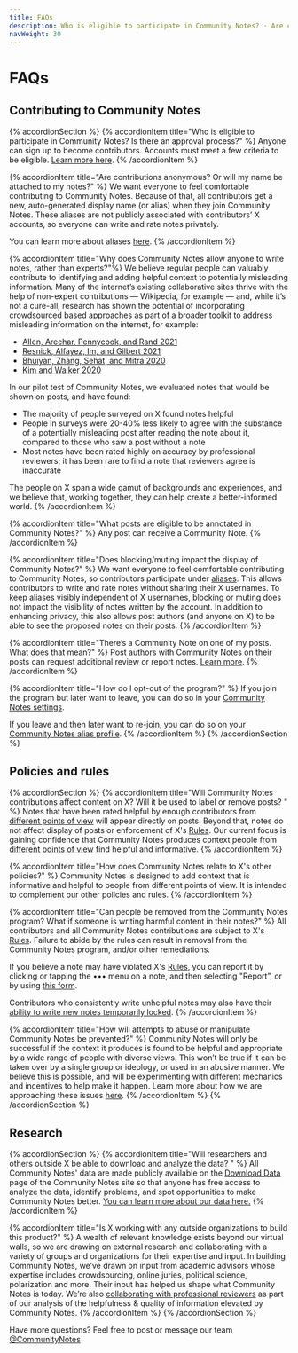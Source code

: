 ```yaml
---
title: FAQs
description: Who is eligible to participate in Community Notes? · Are contributions anonymous?
navWeight: 30
---
```

# FAQs
## Contributing to Community Notes

{% accordionSection %}
{% accordionItem title="Who is eligible to participate in Community Notes? Is there an approval process?" %}
Anyone can sign up to become contributors. Accounts must meet a few criteria to be eligible. [Learn more here](../contributing/signing-up.md).
{% /accordionItem %}

{% accordionItem title="Are contributions anonymous? Or will my name be attached to my notes?" %}
We want everyone to feel comfortable contributing to Community Notes. Because of that, all contributors get a new, auto-generated display name (or alias) when they join Community Notes. These aliases are not publicly associated with contributors’ X accounts, so everyone can write and rate notes privately.

You can learn more about aliases [here](../contributing/aliases.md).
{% /accordionItem %}

{% accordionItem title="Why does Community Notes allow anyone to write notes, rather than experts?"%}
We believe regular people can valuably contribute to identifying and adding helpful context to potentially misleading information. Many of the internet’s existing collaborative sites thrive with the help of non-expert contributions — Wikipedia, for example — and, while it’s not a cure-all, research has shown the potential of incorporating crowdsourced based approaches as part of a broader toolkit to address misleading information on the internet, for example:

- [Allen, Arechar, Pennycook, and Rand 2021](https://www.science.org/doi/10.1126/sciadv.abf4393)
- [Resnick, Alfayez, Im, and Gilbert 2021](https://arxiv.org/abs/2108.07898)
- [Bhuiyan, Zhang, Sehat, and Mitra 2020](https://arxiv.org/pdf/2008.09533.pdf)
- [Kim and Walker 2020](https://misinforeview.hks.harvard.edu/article/leveraging-volunteer-fact-checking-to-identify-misinformation-about-covid-19-in-social-media/)

In our pilot test of Community Notes, we evaluated notes that would be shown on posts, and have found:

- The majority of people surveyed on X found notes helpful
- People in surveys were 20-40% less likely to agree with the substance of a potentially misleading post after reading the note about it, compared to those who saw a post without a note
- Most notes have been rated highly on accuracy by professional reviewers; it has been rare to find a note that reviewers agree is inaccurate

The people on X span a wide gamut of backgrounds and experiences, and we believe that, working together, they can help create a better-informed world.
{% /accordionItem %}

{% accordionItem title="What posts are eligible to be annotated in Community Notes?" %}
Any post can receive a Community Note.
{% /accordionItem %}

{% accordionItem title="Does blocking/muting impact the display of Community Notes?" %}
We want everyone to feel comfortable contributing to Community Notes, so contributors participate under [aliases](../contributing/aliases.md). This allows contributors to write and rate notes without sharing their X usernames. To keep aliases visibly independent of X usernames, blocking or muting does not impact the visibility of notes written by the account. In addition to enhancing privacy, this also allows post authors (and anyone on X) to be able to see the proposed notes on their posts.
{% /accordionItem %}

{% accordionItem title="There’s a Community Note on one of my posts. What does that mean?" %}
Post authors with Community Notes on their posts can request additional review or report notes. [Learn more](../contributing/additional-review.md).
{% /accordionItem %}

{% accordionItem title="How do I opt-out of the program?" %}
If you join the program but later want to leave, you can do so in your [Community Notes settings](https://x.com/i/communitynotes/notification_settings).

If you leave and then later want to re-join, you can do so on your [Community Notes alias profile](http://x.com/i/communitynotes/u/me).
{% /accordionItem %}
{% /accordionSection %}

## Policies and rules

{% accordionSection %}
{% accordionItem title="Will Community Notes contributions affect content on X? Will it be used to label or remove posts? " %}
Notes that have been rated helpful by enough contributors from [different points of view](../contributing/diversity-of-perspectives.md) will appear directly on posts. Beyond that, notes do not affect display of posts or enforcement of X's [Rules](https://help.x.com/rules-and-policies/twitter-rules). Our current focus is gaining confidence that Community Notes produces context people from [different points of view](../contributing/diversity-of-perspectives.md) find helpful and informative.
{% /accordionItem %}

{% accordionItem title="How does Community Notes relate to X's other policies?" %}
Community Notes is designed to add context that is informative and helpful to people from different points of view. It is intended to complement our other policies and rules.
{% /accordionItem %}

{% accordionItem title="Can people be removed from the Community Notes program? What if someone is writing harmful content in their notes?" %}
All contributors and all Community Notes contributions are subject to X's [Rules](https://help.x.com/rules-and-policies/twitter-rules). Failure to abide by the rules can result in removal from the Community Notes program, and/or other remediations.

If you believe a note may have violated X's [Rules](https://help.x.com/rules-and-policies/twitter-rules), you can report it by clicking or tapping the ••• menu on a note, and then selecting "Report”, or by using [this form](https://help.x.com/en/forms/community-note).

Contributors who consistently write unhelpful notes may also have their [ability to write new notes temporarily locked](../contributing/writing-ability.md).
{% /accordionItem %}

{% accordionItem title="How will attempts to abuse or manipulate Community Notes be prevented?" %}
Community Notes will only be successful if the context it produces is found to be helpful and appropriate by a wide range of people with diverse views. This won’t be true if it can be taken over by a single group or ideology, or used in an abusive manner. We believe this is possible, and will be experimenting with different mechanics and incentives to help make it happen. Learn more about how we are approaching these issues [here](./challenges.md).
{% /accordionItem %}
{% /accordionSection %}

## Research

{% accordionSection %}
{% accordionItem title="Will researchers and others outside X be able to download and analyze the data? " %}
All Community Notes' data are made publicly available on the [Download Data](https://x.com/i/communitynotes/download-data) page of the Community Notes site so that anyone has free access to analyze the data, identify problems, and spot opportunities to make Community Notes better. [You can learn more about our data here.](../under-the-hood/download-data.md)
{% /accordionItem %}

{% accordionItem title="Is X working with any outside organizations to build this product?" %}
A wealth of relevant knowledge exists beyond our virtual walls, so we are drawing on external research and collaborating with a variety of groups and organizations for their expertise and input. In building Community Notes, we’ve drawn on input from academic advisors whose expertise includes crowdsourcing, online juries, political science, polarization and more. Their input has helped us shape what Community Notes is today. We’re also [collaborating with professional reviewers](https://x.com/communitynotes/status/1422293696041603081) as part of our analysis of the helpfulness & quality of information elevated by Community Notes.
{% /accordionItem %}
{% /accordionSection %}

Have more questions? Feel free to post or message our team [@CommunityNotes](https://x.com/communitynotes)
